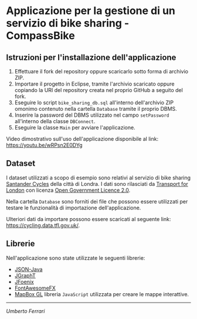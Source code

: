 # Applicazione per la gestione di un servizio di bike sharing - CompassBike

## Istruzioni per l'installazione dell'applicazione

1. Effettuare il fork del repository oppure scaricarlo sotto forma di archivio ZIP.
2. Importare il progetto in Eclipse, tramite l'archivio scaricato oppure copiando la URI del repository creata nel proprio GitHub a seguito del fork.
3. Eseguire lo script `bike_sharing_db.sql` all'interno dell'archivio ZIP omonimo contenuto nella cartella `Database` tramite il proprio DBMS.
4. Inserire la password del DBMS utilizzato nel campo `setPassword` all'interno della classe `DBConnect`.
5. Eseguire la classe `Main` per avviare l'applicazione.

Video dimostrativo sull'uso dell'applicazione disponibile al link: https://youtu.be/wRPsn2E0DYg

## Dataset

I dataset utilizzati a scopo di esempio sono relativi al servizio di bike sharing <a href="https://www.santandercycles.co.uk/">Santander Cycles</a> della città di Londra. I dati sono rilasciati da <a href="https://tfl.gov.uk/">Transport for London</a> con licenza <a href="https://tfl.gov.uk/corporate/terms-and-conditions/transport-data-service">Open Government Licence 2.0</a>.

Nella cartella `Database` sono forniti dei file che possono essere utilizzati per testare le funzionalità di importazione dell'applicazione.

Ulteriori dati da importare possono essere scaricati al seguente link: https://cycling.data.tfl.gov.uk/.

## Librerie

Nell'applicazione sono state utilizzate le seguenti librerie:

-  <a href="https://github.com/stleary/JSON-java">JSON-Java</a> 
-  <a href="https://jgrapht.org/">JGraphT</a> 
-  <a href="http://www.jfoenix.com/">JFoenix</a> 
-  <a href="https://github.com/Jerady/fontawesomefx-glyphsbrowser">FontAwesomeFX</a> 
-  <a href="https://docs.mapbox.com/mapbox-gl-js/api/">MapBox GL</a> libreria `JavaScript` utilizzata per creare le mappe interattive.

---

*Umberto Ferrari*